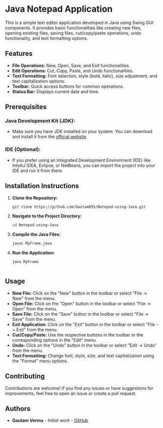 # Java Notepad Application

This is a simple text editor application developed in Java using Swing GUI components. It provides basic functionalities like creating new files, opening existing files, saving files, cut/copy/paste operations, undo functionality, and text formatting options.

## Features

- **File Operations:** New, Open, Save, and Exit functionalities.
- **Edit Operations:** Cut, Copy, Paste, and Undo functionalities.
- **Text Formatting:** Font selection, style (bold, italic), size adjustment, and text capitalization options.
- **Toolbar:** Quick access buttons for common operations.
- **Status Bar:** Displays current date and time.

## Prerequisites

  ### Java Development Kit (JDK):
  - Make sure you have JDK installed on your system. You can download and install it from the [official website](https://www.oracle.com/java/technologies/downloads/#java11).
  ### IDE (Optional):
  - If you prefer using an Integrated Development Environment (IDE) like IntelliJ IDEA, Eclipse, or NetBeans, you can import the project into your IDE and run it from there.

## Installation Instructions

1. **Clone the Repository:**
   ```bash
   git clone https://github.com/Gautam855/Notepad-using-Java.git

2. **Navigate to the Project Directory:**
   ```bash
   cd Notepad-using-Java

3. **Compile the Java Files:**
   ```bash
   javac MyFrame.java

4. **Run the Application:**
   ```bash
   java MyFrame


   
## Usage

- **New File:** Click on the "New" button in the toolbar or select "File -> New" from the menu.
- **Open File:** Click on the "Open" button in the toolbar or select "File -> Open" from the menu.
- **Save File:** Click on the "Save" button in the toolbar or select "File -> Save" from the menu.
- **Exit Application:** Click on the "Exit" button in the toolbar or select "File -> Exit" from the menu.
- **Cut/Copy/Paste:** Use the respective buttons in the toolbar or the corresponding options in the "Edit" menu.
- **Undo:** Click on the "Undo" button in the toolbar or select "Edit -> Undo" from the menu.
- **Text Formatting:** Change font, style, size, and text capitalization using the "Format" menu options.

## Contributing

Contributions are welcome! If you find any issues or have suggestions for improvements, feel free to open an issue or create a pull request.

## Authors

- **Gautam Verma** - _Initial work_ - [GitHub](https://github.com/Gautam855)
